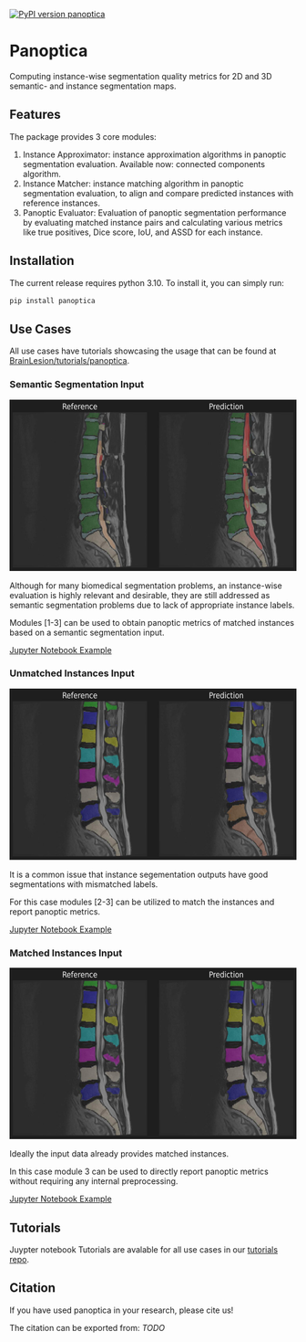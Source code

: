 [![PyPI version panoptica](https://badge.fury.io/py/panoptica.svg)](https://pypi.python.org/pypi/panoptica/)

# Panoptica

Computing instance-wise segmentation quality metrics for 2D and 3D semantic- and instance segmentation maps.

## Features

The package provides 3 core modules:

1. Instance Approximator: instance approximation algorithms in panoptic segmentation evaluation. Available now: connected components algorithm.
1. Instance Matcher: instance matching algorithm in panoptic segmentation evaluation, to align and compare predicted instances with reference instances.
1. Panoptic Evaluator: Evaluation of panoptic segmentation performance by evaluating matched instance pairs and calculating various metrics like true positives, Dice score, IoU, and ASSD for each instance.

<!-- ?TODO: add module figure? -->

## Installation

The current release requires python 3.10. To install it, you can simply run:

```sh
pip install panoptica
```

## Use Cases

All use cases have tutorials showcasing the usage that can be found at [BrainLesion/tutorials/panoptica](https://github.com/BrainLesion/tutorials/tree/main/panoptica).

### Semantic Segmentation Input

<img src="https://github.com/BrainLesion/panoptica/blob/main/examples/spine_seg/semantic/fig_dark.png?raw=true" alt="semantic_figure" height="300"/>

Although for many biomedical segmentation problems, an instance-wise evaluation is highly relevant and desirable, they are still addressed as semantic segmentation problems due to lack of appropriate instance labels.

Modules [1-3] can be used to obtain panoptic metrics of matched instances based on a semantic segmentation input.

[Jupyter Notebook Example](https://github.com/BrainLesion/tutorials/tree/main/panoptica/example_spine_semantic.ipynb)

### Unmatched Instances Input

<img src="https://github.com/BrainLesion/panoptica/blob/main/examples/spine_seg/unmatched_instance/fig_dark.png?raw=true" alt="unmatched_instance_figure" height="300"/>

It is a common issue that instance segementation outputs have good segmentations with mismatched labels.

For this case modules [2-3] can be utilized to match the instances and report panoptic metrics.

[Jupyter Notebook Example](https://github.com/BrainLesion/tutorials/tree/main/panoptica/example_spine_unmatched_instance.ipynb)

### Matched Instances Input

<img src="https://github.com/BrainLesion/panoptica/blob/main/examples/spine_seg/matched_instance/fig_dark.png?raw=true" alt="matched_instance_figure" height="300"/>

Ideally the input data already provides matched instances.

In this case module 3 can be used to directly report panoptic metrics without requiring any internal preprocessing.

[Jupyter Notebook Example](https://github.com/BrainLesion/tutorials/tree/main/panoptica/example_spine_matched_instance.ipynb)

## Tutorials

Juypter notebook Tutorials are avalable for all use cases in our [tutorials repo](https://github.com/BrainLesion/tutorials/tree/main/panoptica).

## Citation

If you have used panoptica in your research, please cite us!

The citation can be exported from: _TODO_
